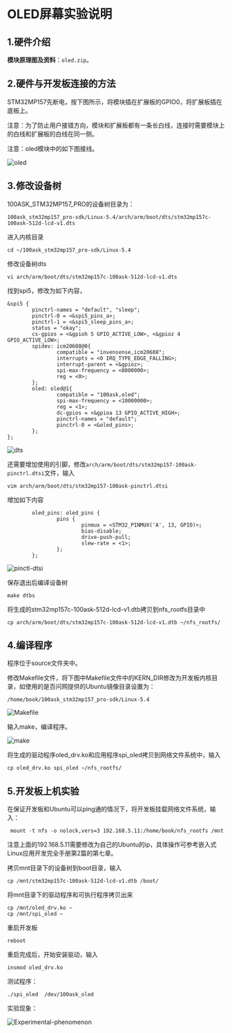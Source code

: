 # OLED屏幕实验说明



## 1.硬件介绍

**模块原理图及资料**：`oled.zip`。

## 2.硬件与开发板连接的方法

STM32MP157先断电，按下图所示，将模块插在扩展板的GPIO0，将扩展板插在底板上。

注意：为了防止用户接错方向，模块和扩展板都有一条长白线，连接时需要模块上的白线和扩展板的白线在同一侧。

注意：oled模块中的如下图接线。

![oled](https://cdn.staticaly.com/gh/DongshanPI/LinuxCodeLibrary-Photos@master/St/STM32MP157/Pro/09-oleddriver_oled.png)

## 3.修改设备树

100ASK_STM32MP157_PRO的设备树目录为：	

`100ask_stm32mp157_pro-sdk/Linux-5.4/arch/arm/boot/dts/stm32mp157c-100ask-512d-lcd-v1.dts`

进入内核目录

```
cd ~/100ask_stm32mp157_pro-sdk/Linux-5.4
```

修改设备树dts

```
vi arch/arm/boot/dts/stm32mp157c-100ask-512d-lcd-v1.dts
```

找到spi5，修改为如下内容，

```
&spi5 {
        pinctrl-names = "default", "sleep";
        pinctrl-0 = <&spi5_pins_a>;
        pinctrl-1 = <&spi5_sleep_pins_a>;
        status = "okay";
        cs-gpios = <&gpioh 5 GPIO_ACTIVE_LOW>, <&gpioz 4 GPIO_ACTIVE_LOW>;
        spidev: icm20608@0{
                compatible = "invensense,icm20608";
                interrupts = <0 IRQ_TYPE_EDGE_FALLING>;
                interrupt-parent = <&gpioz>;
                spi-max-frequency = <8000000>;
                reg = <0>;
        };
        oled: oled@1{
                compatible = "100ask,oled";
                spi-max-frequency = <10000000>;
                reg = <1>;
                dc-gpios = <&gpioa 13 GPIO_ACTIVE_HIGH>;
                pinctrl-names = "default";
                pinctrl-0 = <&oled_pins>;
        };
};
```

![dts](dts.png)

还需要增加使用的引脚，修改`arch/arm/boot/dts/stm32mp157-100ask-pinctrl.dtsi`文件，输入

```
vim arch/arm/boot/dts/stm32mp157-100ask-pinctrl.dtsi
```

增加如下内容

```
        oled_pins: oled_pins {
                pins {
                        pinmux = <STM32_PINMUX('A', 13, GPIO)>;
                        bias-disable;
                        drive-push-pull;
                        slew-rate = <1>;
                };
        };
```

![pinctl-dtsi](https://cdn.staticaly.com/gh/DongshanPI/LinuxCodeLibrary-Photos@master/St/STM32MP157/Pro/09-oleddriver_pinctl-dtsi.png)

保存退出后编译设备树

```
make dtbs
```

将生成的stm32mp157c-100ask-512d-lcd-v1.dtb拷贝到nfs_rootfs目录中

```
cp arch/arm/boot/dts/stm32mp157c-100ask-512d-lcd-v1.dtb ~/nfs_rootfs/
```



## 4.编译程序

程序位于source文件夹中。

修改Makefile文件，将下图中Makefile文件中的KERN_DIR修改为开发板内核目录，如使用的是百问网提供的Ubuntu镜像目录设置为：

```
/home/book/100ask_stm32mp157_pro-sdk/Linux-5.4
```

![Makefile](https://cdn.staticaly.com/gh/DongshanPI/LinuxCodeLibrary-Photos@master/St/STM32MP157/Pro/09-oleddriver_Makefile.png)

输入make，编译程序。

![make](https://cdn.staticaly.com/gh/DongshanPI/LinuxCodeLibrary-Photos@master/St/STM32MP157/Pro/09-oleddriver_make.png)

将生成的驱动程序oled_drv.ko和应用程序spi_oled拷贝到网络文件系统中，输入

```
cp oled_drv.ko spi_oled ~/nfs_rootfs/
```



## 5.开发板上机实验

在保证开发板和Ubuntu可以ping通的情况下，将开发板挂载网络文件系统，输入：

```
 mount -t nfs -o nolock,vers=3 192.168.5.11:/home/book/nfs_rootfs /mnt
```

注意上面的192.168.5.11需要修改为自己的Ubuntu的ip，具体操作可参考嵌入式Linux应用开发完全手册第2篇的第七章。

拷贝mnt目录下的设备树到boot目录，输入

```
cp /mnt/stm32mp157c-100ask-512d-lcd-v1.dtb /boot/
```

将mnt目录下的驱动程序和可执行程序拷贝出来

```
cp /mnt/oled_drv.ko ~
cp /mnt/spi_oled ~
```

重启开发板

```
reboot
```

重启完成后，开始安装驱动，输入

```
insmod oled_drv.ko
```

测试程序：

```
./spi_oled  /dev/100ask_oled
```

实验现象：

![Experimental-phenomenon](https://cdn.staticaly.com/gh/DongshanPI/LinuxCodeLibrary-Photos@master/St/STM32MP157/Pro/09-oleddriver_Experimental-phenomenon.png)